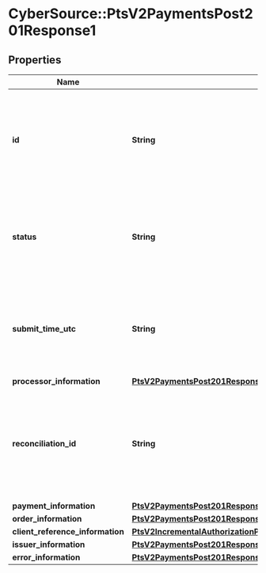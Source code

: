 # CyberSource::PtsV2PaymentsPost201Response1

## Properties
Name | Type | Description | Notes
------------ | ------------- | ------------- | -------------
**id** | **String** | An unique identification number generated by Cybersource to identify the submitted request. Returned by all services. It is also appended to the endpoint of the resource. On incremental authorizations, this value with be the same as the identification number returned in the original authorization response.  | [optional] 
**status** | **String** | The status of the submitted transaction.  Possible values:  - AUTHORIZED  - PARTIAL_AUTHORIZED  - AUTHORIZED_PENDING_REVIEW  - AUTHORIZED_RISK_DECLINED  - PENDING_AUTHENTICATION  - PENDING_REVIEW  - DECLINED  - INVALID_REQUEST  | [optional] 
**submit_time_utc** | **String** | Time of request in UTC. Format: &#x60;YYYY-MM-DDThh:mm:ssZ&#x60; **Example** &#x60;2016-08-11T22:47:57Z&#x60; equals August 11, 2016, at 22:47:57 (10:47:57 p.m.). The &#x60;T&#x60; separates the date and the time. The &#x60;Z&#x60; indicates UTC.  Returned by Cybersource for all services.  | [optional] 
**processor_information** | [**PtsV2PaymentsPost201Response1ProcessorInformation**](PtsV2PaymentsPost201Response1ProcessorInformation.md) |  | [optional] 
**reconciliation_id** | **String** | Reference number for the transaction. Depending on how your Cybersource account is configured, this value could either be provided in the API request or generated by CyberSource. The actual value used in the request to the processor is provided back to you by Cybersource in the response.  | [optional] 
**payment_information** | [**PtsV2PaymentsPost201Response1PaymentInformation**](PtsV2PaymentsPost201Response1PaymentInformation.md) |  | [optional] 
**order_information** | [**PtsV2PaymentsPost201Response1OrderInformation**](PtsV2PaymentsPost201Response1OrderInformation.md) |  | [optional] 
**client_reference_information** | [**PtsV2IncrementalAuthorizationPatch201ResponseClientReferenceInformation**](PtsV2IncrementalAuthorizationPatch201ResponseClientReferenceInformation.md) |  | [optional] 
**issuer_information** | [**PtsV2PaymentsPost201Response1IssuerInformation**](PtsV2PaymentsPost201Response1IssuerInformation.md) |  | [optional] 
**error_information** | [**PtsV2PaymentsPost201Response1ErrorInformation**](PtsV2PaymentsPost201Response1ErrorInformation.md) |  | [optional] 


